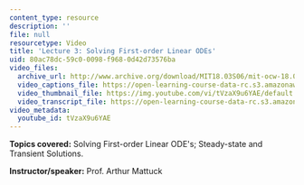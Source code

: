 ```yaml
---
content_type: resource
description: ''
file: null
resourcetype: Video
title: 'Lecture 3: Solving First-order Linear ODEs'
uid: 80ac78dc-59c0-0098-f968-0d42d73576ba
video_files:
  archive_url: http://www.archive.org/download/MIT18.03S06/mit-ocw-18.03-lec3-10feb2003-220k.mp4
  video_captions_file: https://open-learning-course-data-rc.s3.amazonaws.com/18-03-differential-equations-spring-2010/0e8fd17fb62f5fc795d9c368a0287441_tVzaX9u6YAE.vtt
  video_thumbnail_file: https://img.youtube.com/vi/tVzaX9u6YAE/default.jpg
  video_transcript_file: https://open-learning-course-data-rc.s3.amazonaws.com/18-03-differential-equations-spring-2010/e2050548ce3563d310c88c1c80c0fa32_tVzaX9u6YAE.pdf
video_metadata:
  youtube_id: tVzaX9u6YAE
---
```


**Topics covered:** Solving First-order Linear ODE's; Steady-state and Transient Solutions.

**Instructor/speaker:** Prof. Arthur Mattuck